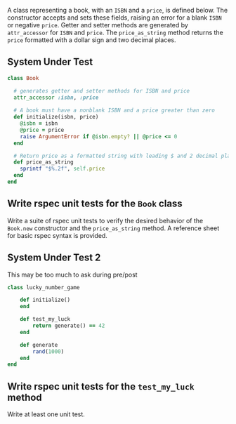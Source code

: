 A class representing a book, with an `ISBN` and a `price`, is defined below. The constructor accepts and sets these fields, raising an error for a blank `ISBN` or negative `price`. Getter and setter methods are generated by `attr_accessor` for `ISBN` and `price`. The `price_as_string` method returns the `price` formatted with a dollar sign and two decimal places.

## System Under Test
```ruby
class Book

  # generates getter and setter methods for ISBN and price
  attr_accessor :isbn, :price
  
  # A book must have a nonblank ISBN and a price greater than zero
  def initialize(isbn, price)
    @isbn = isbn
    @price = price
    raise ArgumentError if @isbn.empty? || @price <= 0
  end

  # Return price as a formatted string with leading $ and 2 decimal places
  def price_as_string
    sprintf "$%.2f", self.price
  end
end
```

## Write rspec unit tests for the `Book` class
Write a suite of rspec unit tests to verify the desired behavior of the `Book.new` constructor and the `price_as_string` method. A reference sheet for basic rspec syntax is provided.


## System Under Test 2
This may be too much to ask during pre/post

```ruby
class lucky_number_game

    def initialize()
    end

    def test_my_luck
        return generate() == 42
    end

    def generate    
        rand(1000)
    end
end
```

## Write rspec unit tests for the `test_my_luck` method
Write at least one unit test.